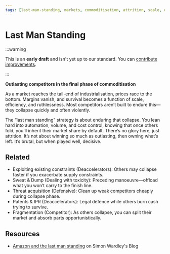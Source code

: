 ```yaml
---
tags: [last-man-standing, markets, commoditisation, attrition, scale, efficiency, price war, market consolidation]
---
```


# Last Man Standing

:::warning

This is an **early draft** and isn't yet up to our standard.
You can [contribute improvements](https://github.com/dave1010/wardley-leadership-strategies).

:::


**Outlasting competitors in the final phase of commoditisation**

As a market reaches the tail-end of industrialisation, prices race to the bottom. Margins vanish, and survival becomes a function of scale, efficiency, and ruthlessness. Most competitors aren’t built to endure this—they collapse quickly and often violently.

The “last man standing” strategy is about enduring that collapse. You lean hard into automation, volume, and cost control, knowing that once others fold, you’ll inherit their market share by default. There’s no glory here, just attrition. It’s not about winning so much as outlasting, then owning what’s left. It’s brutal, but when played well, decisive.

## Related

- Exploiting existing constraints (Deaccelerators): Others may collapse faster if you exacerbate supply constraints.
- Sweat & Dump (Dealing with toxicity): Preceding manoeuvre—offload what you won’t carry to the finish line.
- Threat acquisition (Defensive): Clean up weak competitors cheaply during collapse phase.
- Patents & IPR (Deaccelerators): Legal defence while others burn cash trying to survive.
- Fragmentation (Competitor): As others collapse, you can split their market and absorb parts opportunistically.

## Resources

- [Amazon and the last man standing](https://blog.gardeviance.org/2015/08/amazon-and-last-man-standing.html) on Simon Wardley's Blog
